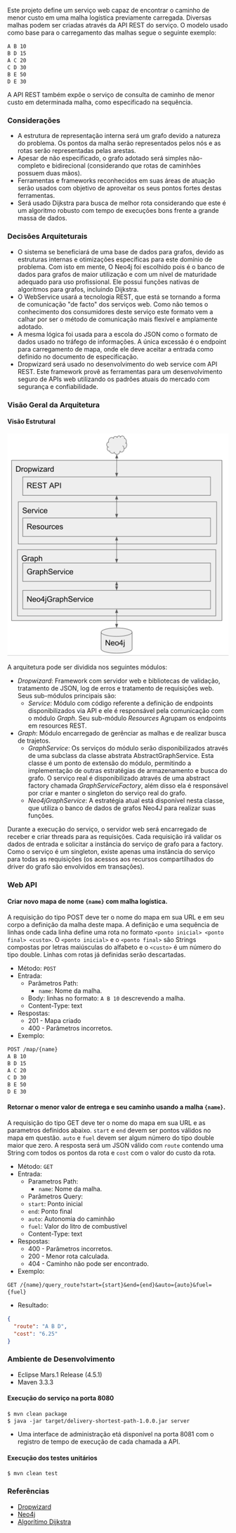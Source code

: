 Este projeto define um serviço web capaz de encontrar o caminho de menor custo em uma malha logística previamente carregada. Diversas malhas podem ser criadas através da API REST do serviço. O modelo usado como base para o carregamento das malhas segue o seguinte exemplo:

```
A B 10
B D 15
A C 20
C D 30
B E 50
D E 30
```

A API REST também expõe o serviço de consulta de caminho de menor custo em determinada malha, como especificado na sequência. 

### Considerações

- A estrutura de representação interna será um grafo devido a natureza do problema. Os pontos da malha serão representados pelos nós e as rotas serão representadas pelas arestas. 
- Apesar de não especificado, o grafo adotado será simples não-completo e bidirecional (considerando que rotas de caminhões possuem duas mãos).
- Ferramentas e frameworks reconhecidos em suas áreas de atuação serão usados com objetivo de aproveitar os seus pontos fortes destas ferramentas.
- Será usado Dijkstra para busca de melhor rota considerando que este é um algoritmo robusto com tempo de execuções bons frente a grande massa de dados.

### Decisões Arquiteturais

- O sistema se beneficiará de uma base de dados para grafos, devido as estruturas internas e otimizações específicas para este domínio de problema. Com isto em mente, O Neo4j foi escolhido pois é o banco de dados para grafos de maior utilização e com um nível de maturidade adequado para uso profissional. Ele possui funções nativas de algoritmos para grafos, incluindo Dijkstra.
- O WebService usará a tecnologia REST, que está se tornando a forma de comunicação "de facto" dos serviços web. Como não temos o conhecimento dos consumidores deste serviço este formato vem a calhar por ser o método de comunicação mais flexível e amplamente adotado.
- A mesma lógica foi usada para a escola do JSON como o formato de dados usado no tráfego de informações. A única excessão é o endpoint para carregamento de mapa, onde ele deve aceitar a entrada como definido no documento de especificação.
- Dropwizard será usado no desenvolvimento do web service com API REST. Este framework provê as ferramentas para um desenvolvimento seguro de APIs web utilizando os padrões atuais do mercado com segurança e confiabilidade.

### Visão Geral da Arquitetura

#### Visão Estrutural

![Visão estrutural da Arquitetura](https://github.com/jamerson/delivery-shortest-path/blob/master/extras/arch.png)

A arquitetura pode ser dividida nos seguintes módulos:
- *Dropwizard*: Framework com servidor web e bibliotecas de validação, tratamento de JSON, log de erros e tratamento de requisições web. Seus sub-módulos principais são:
    - *Service*: Módulo com código referente a definição de endpoints disponibilizados via API e ele é responsável pela comunicação com o módulo *Graph*. Seu sub-módulo *Resources* Agrupam os endpoints em resources REST. 
- *Graph*: Módulo encarregado de gerênciar as malhas e de realizar busca de trajetos.
    - *GraphService*: Os serviços do módulo serão disponibilizados através de uma subclass da classe abstrata AbstractGraphService. Esta classe é um ponto de extensão do módulo, permitindo a implementação de outras estratégias de armazenamento e busca do grafo. O serviço real é disponibilizado através de uma abstract factory chamada *GraphServiceFactory*, além disso ela é responsável por criar e manter o singleton do serviço real do grafo.
    - *Neo4jGraphService*: A estratégia atual está disponível nesta classe, que utiliza o banco de dados de grafos Neo4J para realizar suas funções.

Durante a execução do serviço, o servidor web será encarregado de receber e criar threads para as requisições. Cada requisição irá validar os dados de entrada e solicitar a instância do serviço de grafo para a factory. Como o serviço é um singleton, existe apenas uma instância do serviço para todas as requisições (os acessos aos recursos compartilhados do driver do grafo são envolvidos em transações).

### Web API

#### Criar novo mapa de nome `{name}` com malha logística.
A requisição do tipo POST deve ter o nome do mapa em sua URL e em seu corpo a definição da malha deste mapa. A definição e uma sequência de linhas onde cada linha define uma rota no formato `<ponto inicial> <ponto final> <custo>`. O `<ponto inicial>` e o `<ponto final>` são Strings compostas por letras maiúsculas do alfabeto e o `<custo>` é um número do tipo double. Linhas com rotas já definidas serão descartadas. 

- Método: `POST`
- Entrada:
    - Parâmetros Path:
        - `name`: Nome da malha.
    - Body:
        linhas no formato: `A B 10` descrevendo a malha.
    - Content-Type: text
- Respostas:
    - 201 - Mapa criado
    - 400 - Parâmetros incorretos.
- Exemplo:
```
POST /map/{name}
A B 10
B D 15
A C 20
C D 30
B E 50
D E 30
```

#### Retornar o menor valor de entrega e seu caminho usando a malha `{name}`.
A requisição do tipo GET deve ter o nome do mapa em sua URL e as parametros definidos abaixo. `start` e `end` devem ser pontos válidos no mapa em questão. `auto` e `fuel` devem ser algum número do tipo double maior que zero. A resposta será um JSON válido com `route` contendo uma String com todos os pontos da rota e `cost` com o valor do custo da rota.
- Método: `GET`
- Entrada:
    - Parametros Path:
        - `name`: Nome da malha.
    - Parâmetros Query:
     - `start`: Ponto inicial
     - `end`: Ponto final
     - `auto`: Autonomia do caminhão
     - `fuel`: Valor do litro de combustível
    - Content-Type: text
- Respostas:
    - 400 - Parâmetros incorretos.
    - 200 - Menor rota calculada.
    - 404 - Caminho não pode ser encontrado.
- Exemplo:

```
GET /{name}/query_route?start={start}&end={end}&auto={auto}&fuel={fuel}
```

- Resultado:

```json
{
  "route": "A B D",
  "cost": "6.25"
}
```

### Ambiente de Desenvolvimento
- Eclipse Mars.1 Release (4.5.1)
- Maven 3.3.3

#### Execução do serviço na porta 8080
```
$ mvn clean package
$ java -jar target/delivery-shortest-path-1.0.0.jar server
```
- Uma interface de administração etá disponível na porta 8081 com o registro de tempo de execução de cada chamada a API.

#### Execução dos testes unitários
```
$ mvn clean test
```

### Referências

- [Dropwizard](http://www.dropwizard.io/0.9.2/docs/getting-started.html#getting-started)
- [Neo4j](https://github.com/neo4j/neo4j)
- [Algorítimo Dijkstra](https://en.wikipedia.org/wiki/Dijkstra%27s_algorithm)
